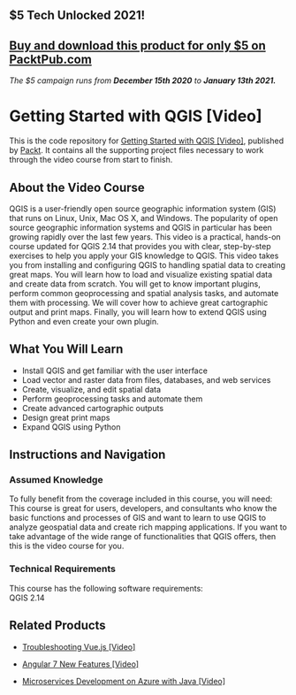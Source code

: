 ## $5 Tech Unlocked 2021!
[Buy and download this product for only $5 on PacktPub.com](https://www.packtpub.com/)
-----
*The $5 campaign         runs from __December 15th 2020__ to __January 13th 2021.__*

# Getting Started with QGIS [Video]
This is the code repository for [Getting Started with QGIS [Video]](https://www.packtpub.com/application-development/getting-started-qgis-video-0?utm_source=github&utm_medium=repository&utm_campaign=9781788397049), published by [Packt](https://www.packtpub.com/?utm_source=github). It contains all the supporting project files necessary to work through the video course from start to finish.
## About the Video Course
QGIS is a user-friendly open source geographic information system (GIS) that runs on Linux, Unix, Mac OS X, and Windows. The popularity of open source geographic information systems and QGIS in particular has been growing rapidly over the last few years. This video is a practical, hands-on course updated for QGIS 2.14 that provides you with clear, step-by-step exercises to help you apply your GIS knowledge to QGIS. 
This video takes you from installing and configuring QGIS to handling spatial data to creating great maps. You will learn how to load and visualize existing spatial data and create data from scratch. You will get to know important plugins, perform common geoprocessing and spatial analysis tasks, and automate them with processing. We will cover how to achieve great cartographic output and print maps. Finally, you will learn how to extend QGIS using Python and even create your own plugin.

<H2>What You Will Learn</H2>
<DIV class=book-info-will-learn-text>
<UL>
<LI>Install QGIS and get familiar with the user interface 
<LI>Load vector and raster data from files, databases, and web services 
<LI>Create, visualize, and edit spatial data 
<LI>Perform geoprocessing tasks and automate them 
<LI>Create advanced cartographic outputs 
<LI>Design great print maps 
<LI>Expand QGIS using Python </LI></UL></DIV>

## Instructions and Navigation
### Assumed Knowledge
To fully benefit from the coverage included in this course, you will need:<br/>
This course is great for users, developers, and consultants who know the basic functions and processes of GIS and want to learn to use QGIS to analyze geospatial data and create rich mapping applications. If you want to take advantage of the wide range of functionalities that QGIS offers, then this is the video course for you.
### Technical Requirements
This course has the following software requirements:<br/>
QGIS 2.14

## Related Products
* [Troubleshooting Vue.js [Video]](https://www.packtpub.com/application-development/troubleshooting-vuejs-video?utm_source=github&utm_medium=repository&utm_campaign=9781788993531)

* [Angular 7 New Features [Video]](https://www.packtpub.com/web-development/angular-7-new-features-video?utm_source=github&utm_medium=repository&utm_campaign=9781789619683)

* [Microservices Development on Azure with Java [Video]](https://www.packtpub.com/virtualization-and-cloud/microservices-development-azure-java-video?utm_source=github&utm_medium=repository&utm_campaign=9781789808858)

